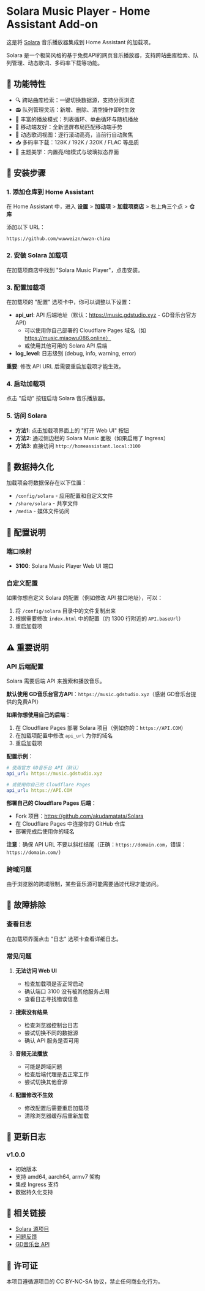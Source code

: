 # Solara Music Player - Home Assistant Add-on

这是将 [Solara](https://github.com/akudamatata/Solara) 音乐播放器集成到 Home Assistant 的加载项。

Solara 是一个极简风格的基于免费API的网页音乐播放器，支持跨站曲库检索、队列管理、动态歌词、多码率下载等功能。

## 🎵 功能特性

- 🔍 跨站曲库检索：一键切换数据源，支持分页浏览
- 📻 队列管理灵活：新增、删除、清空操作即时生效
- 🔁 丰富的播放模式：列表循环、单曲循环与随机播放
- 📱 移动端友好：全新竖屏布局匹配移动端手势
- 📝 动态歌词视图：逐行滚动高亮，当前行自动聚焦
- 📥 多码率下载：128K / 192K / 320K / FLAC 等品质
- 🎨 主题美学：内置亮/暗模式与玻璃拟态界面

## 🚀 安装步骤


### 1. 添加仓库到 Home Assistant

在 Home Assistant 中，进入 **设置** > **加载项** > **加载项商店** > 右上角三个点 > **仓库**

添加以下 URL：
```
https://github.com/wuwweizn/wwzn-china
```

### 2. 安装 Solara 加载项

在加载项商店中找到 "Solara Music Player"，点击安装。

### 3. 配置加载项

在加载项的 "配置" 选项卡中，你可以调整以下设置：
- **api_url**: API 后端地址（默认：https://music.gdstudio.xyz - GD音乐台官方API）
  - 可以使用你自己部署的 Cloudflare Pages 域名（如 https://music.miaowu086.online）
  - 或使用其他可用的 Solara API 后端
- **log_level**: 日志级别 (debug, info, warning, error)

**重要**: 修改 API URL 后需要重启加载项才能生效。

### 4. 启动加载项

点击 "启动" 按钮启动 Solara 音乐播放器。

### 5. 访问 Solara

- **方法1**: 点击加载项界面上的 "打开 Web UI" 按钮
- **方法2**: 通过侧边栏的 Solara Music 面板（如果启用了 Ingress）
- **方法3**: 直接访问 `http://homeassistant.local:3100`

## 📁 数据持久化

加载项会将数据保存在以下位置：
- `/config/solara` - 应用配置和自定义文件
- `/share/solara` - 共享文件
- `/media` - 媒体文件访问

## 🔧 配置说明

### 端口映射

- **3100**: Solara Music Player Web UI 端口

### 自定义配置

如果你想自定义 Solara 的配置（例如修改 API 接口地址），可以：

1. 将 `/config/solara` 目录中的文件复制出来
2. 根据需要修改 `index.html` 中的配置（约 1300 行附近的 `API.baseUrl`）
3. 重启加载项

## ⚠️ 重要说明

### API 后端配置

Solara 需要后端 API 来搜索和播放音乐。

**默认使用 GD音乐台官方API**：`https://music.gdstudio.xyz`（感谢 GD音乐台提供的免费API）

**如果你想使用自己的后端**：

1. 在 Cloudflare Pages 部署 Solara 项目（例如你的：`https://API.COM`）
2. 在加载项配置中修改 `api_url` 为你的域名
3. 重启加载项

**配置示例**：
```yaml
# 使用官方 GD音乐台 API（默认）
api_url: https://music.gdstudio.xyz

# 或使用你自己的 Cloudflare Pages
api_url: https://API.COM
```

**部署自己的 Cloudflare Pages 后端**：
- Fork 项目：https://github.com/akudamatata/Solara
- 在 Cloudflare Pages 中连接你的 GitHub 仓库
- 部署完成后使用你的域名

**注意**：确保 API URL 不要以斜杠结尾（正确：`https://domain.com`，错误：`https://domain.com/`）

### 跨域问题

由于浏览器的跨域限制，某些音乐源可能需要通过代理才能访问。

## 🐛 故障排除

### 查看日志

在加载项界面点击 "日志" 选项卡查看详细日志。

### 常见问题

1. **无法访问 Web UI**
   - 检查加载项是否正常启动
   - 确认端口 3100 没有被其他服务占用
   - 查看日志寻找错误信息

2. **搜索没有结果**
   - 检查浏览器控制台日志
   - 尝试切换不同的数据源
   - 确认 API 服务是否可用

3. **音频无法播放**
   - 可能是跨域问题
   - 检查后端代理是否正常工作
   - 尝试切换其他音源

4. **配置修改不生效**
   - 修改配置后需要重启加载项
   - 清除浏览器缓存后重新加载

## 📝 更新日志

### v1.0.0
- 初始版本
- 支持 amd64, aarch64, armv7 架构
- 集成 Ingress 支持
- 数据持久化支持

## 🔗 相关链接

- [Solara 源项目](https://github.com/akudamatata/Solara)
- [问题反馈](https://github.com/wuwweizn/wwzn-china/issues)
- [GD音乐台 API](https://music.gdstudio.xyz)

## 📄 许可证

本项目遵循源项目的 CC BY-NC-SA 协议，禁止任何商业化行为。